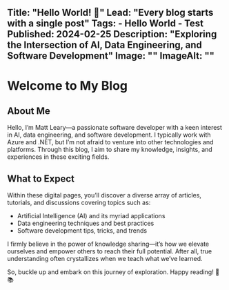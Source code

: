 Title: "Hello World! 👋"
Lead: "Every blog starts with a single post"
Tags:
    - Hello World
    - Test
Published: 2024-02-25
Description: "Exploring the Intersection of AI, Data Engineering, and Software Development"
Image: ""
ImageAlt: ""
---
# Welcome to My Blog

## About Me

Hello, I’m Matt Leary—a passionate software developer with a keen interest in AI, data engineering, and software development. I typically work with Azure and .NET, but I’m not afraid to venture into other technologies and platforms. Through this blog, I aim to share my knowledge, insights, and experiences in these exciting fields.

## What to Expect

Within these digital pages, you’ll discover a diverse array of articles, tutorials, and discussions covering topics such as:

- Artificial Intelligence (AI) and its myriad applications
- Data engineering techniques and best practices
- Software development tips, tricks, and trends

I firmly believe in the power of knowledge sharing—it’s how we elevate ourselves and empower others to reach their full potential. After all, true understanding often crystallizes when we teach what we’ve learned.

So, buckle up and embark on this journey of exploration. Happy reading! 🚀📚

